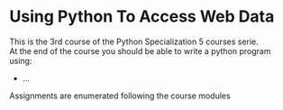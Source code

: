 # Using Python To Access Web Data

<!-- start of section -->
This is the 3rd course of the Python Specialization 5 courses serie.  
At the end of the course you should be able to write a python program using:  

- ...

Assignments are enumerated following the course modules
<!-- end of section -->